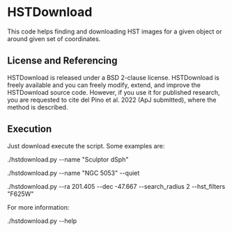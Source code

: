 # HSTDownload
This code helps finding and downloading HST images for a given object or around given set of coordinates.

## License and Referencing
HSTDownload is released under a BSD 2-clause license. HSTDownload is freely available and you can freely modify, extend, and improve the HSTDownload source code. However, if you use it for published research, you are requested to cite del Pino et al. 2022 (ApJ submitted), where the method is described.

## Execution
Just download execute the script. Some examples are:

   ./hstdownload.py --name "Sculptor dSph"

   ./hstdownload.py --name "NGC 5053" --quiet

   ./hstdownload.py --ra 201.405 --dec -47.667 --search_radius 2 --hst_filters "F625W"

For more information:

   ./hstdownload.py --help
